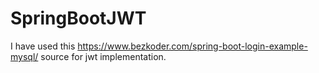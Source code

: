 # SpringBootJWT

I have used this https://www.bezkoder.com/spring-boot-login-example-mysql/ source for jwt implementation. 
